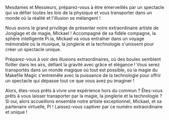 Mesdames et Messieurs, préparez-vous à être émerveillés par un spectacle qui va défier toutes les lois de la physique et vous transporter dans un monde où la réalité et l'illusion se mélangent !

Nous avons le grand privilège de présenter notre extraordinaire artiste de Jonglage et de magie, Mickael ! Accompagné de sa fidèle compagne, la sphère intelligente Pi.ia, Mickael va vous entraîner dans un voyage mémorable où la musique, la jonglerie et la technologie s'unissent pour créer un spectacle unique.

Préparez-vous à voir des illusions extraordinaires, où des boules semblent flotter dans les airs, défiant la gravité avec grâce et élégance ! Vous serez transportés dans un monde magique où tout est possible, où la magie du Makefile Magic s'entremêle avec la puissance de la technologie pour offrir un spectacle qui dépasse tout ce que vous avez pu imaginer !

Alors, êtes-vous prêts à vivre une expérience hors du commun ? Êtes-vous prêts à vous laisser transporter par la magie, la jonglerie et la technologie ? Si oui, alors accueillons ensemble notre artiste exceptionnel, Mickael, et sa partenaire virtuelle, Pi ! Laissez-vous captiver par ce numéro extraordinaire et unique !